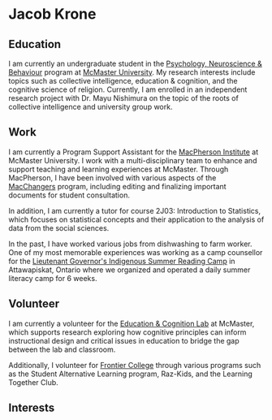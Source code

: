 # Jacob Krone

## Education

I am currently an undergraduate student in the [Psychology, Neuroscience & Behaviour](https://www.science.mcmaster.ca/pnb/) program at [McMaster University](https://www.mcmaster.ca/). My research interests include topics such as collective intelligence, education & cognition, and the cognitive science of religion. Currently, I am enrolled in an independent research project with Dr. Mayu Nishimura on the topic of the roots of collective intelligence and university group work. 

## Work

I am currently a Program Support Assistant for the [MacPherson Institute](https://mi.mcmaster.ca/) at McMaster University. I work with a multi-disciplinary team to enhance and support teaching and learning experiences at McMaster. Through MacPherson, I have been involved with various aspects of the [MacChangers](https://www.eng.mcmaster.ca/co-op-career/macchangers) program, including editing and finalizing important documents for student consultation. 

In addition, I am currently a tutor for course 2J03: Introduction to Statistics, which focuses on statistical concepts and their application to the analysis of data from the social sciences. 

In the past, I have worked various jobs from dishwashing to farm worker. One of my most memorable experiences was working as a camp counsellor for the [Lieutenant Governor's Indigenous Summer Reading Camp](https://www.frontiercollege.ca/FrontierCollege/media/documents/2019-National-Camp-Report-FINAL.pdf) in Attawapiskat, Ontario where we organized and operated a daily summer literacy camp for 6 weeks. 

## Volunteer

I am currently a volunteer for the [Education & Cognition Lab](https://edcog.ca/) at McMaster, which supports research exploring how cognitive principles can inform instructional design and critical issues in education to bridge the gap between the lab and classroom.

Additionally, I volunteer for [Frontier College](https://www.frontiercollege.ca/) through various programs such as the Student Alternative Learning program, Raz-Kids, and the Learning Together Club. 

## Interests
